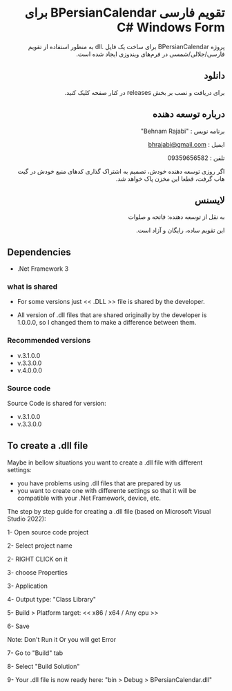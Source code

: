 <div dir=rtl>


# تقویم فارسی BPersianCalendar برای C# Windows Form

پروژه BPersianCalendar
برای ساخت یک فایل .dll
به منظور استفاده از تقویم فارسی/جلالی/شمسی در فرم‌های ویندوزی ایجاد شده است.


## دانلود

برای دریافت و نصب بر بخش releases در کنار صفحه کلیک کنید.


## درباره توسعه دهنده

برنامه نویس : "Behnam Rajabi"

ایمیل       : bhrajabi@gmail.com

تلفن        : 09359656582

اگر روزی توسعه دهنده خودش، تصمیم به اشتراک گذاری کدهای منبع خودش در گیت هاب گرفت، قطعا این مخزن پاک خواهد شد.


## لایسنس

به نقل از توسعه دهنده: فاتحه و صلوات

این تقویم ساده، رایگان و آزاد است.

</div>



## Dependencies

- .Net Framework 3


### what is shared

- For some versions just << .DLL >> file is shared by the developer.

- All version of .dll files that are shared originally by the developer is 1.0.0.0, 
so I changed them to make a difference between them.


### Recommended versions

- v.3.1.0.0
- v.3.3.0.0
- v.4.0.0.0

### Source code

Source Code is shared for version: 
- v.3.1.0.0
- v.3.3.0.0


## To create a .dll file

Maybe in bellow situations you want to create a .dll file with different settings:
- you have problems using .dll files that are prepared by us 
- you want to create one with differente settings so that it will be compatible with your .Net Framework, device, etc.

The step by step guide for creating a .dll file (based on Microsoft Visual Studio 2022):

1- Open source code project

2- Select project name

2- RIGHT CLICK on it

3- choose Properties

3- Application

4- Output type: "Class Library"

5- Build > Platform target: << x86 / x64 / Any cpu >>

6- Save

Note: Don't Run it Or you will get Error 

7- Go to "Build" tab

8- Select "Build Solution"

9- Your .dll file is now ready here: "bin > Debug > BPersianCalendar.dll"

